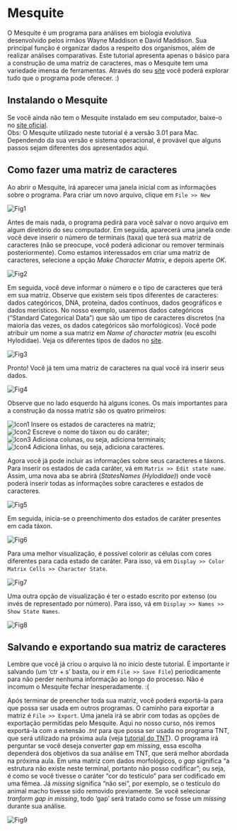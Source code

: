 # Mesquite

O Mesquite é um programa para análises em biologia evolutiva desenvolvido pelos irmãos Wayne Maddison e David Maddison. Sua principal 
função é organizar dados a respeito dos organismos, além de realizar análises comparativas. Este tutorial apresenta apenas o básico para
a construção de uma matriz de caracteres, mas o Mesquite tem uma variedade imensa de ferramentas. Através do seu 
[site](https://www.mesquiteproject.org/) você poderá explorar tudo que o programa pode oferecer. :)

## Instalando o Mesquite
Se você ainda não tem o Mesquite instalado em seu computador, baixe-o no [site oficial](https://www.mesquiteproject.org/).<br> 
Obs: O Mesquite utilizado neste tutorial é a versão 3.01 para Mac. Dependendo da sua versão e sistema operacional, é provável que alguns 
passos sejam diferentes dos apresentados aqui.

## Como fazer uma matriz de caracteres
Ao abrir o Mesquite, irá aparecer uma janela inicial com as informações sobre o programa.
Para criar um novo arquivo, clique em `File >> New`

![Fig1](https://github.com/pedrotaucce/filogenia/blob/master/figures/mesquite1.png?raw=true)

Antes de mais nada, o programa pedirá para você salvar o novo arquivo em algum diretório do seu computador. Em seguida, aparecerá uma 
janela onde você deve inserir o número de terminais (taxa) que terá sua matriz de caracteres (não se preocupe, você poderá adicionar 
ou remover terminais posteriormente). Como estamos interessados em criar uma matriz de caracteres, selecione a opção *Make Character 
Matrix*, e depois aperte *OK*.

![Fig2](https://github.com/pedrotaucce/filogenia/blob/master/figures/mesquite2.png?raw=true)

Em seguida, você deve informar o número e o tipo de caracteres que terá em sua matriz. Observe que existem seis tipos diferentes de 
caracteres: dados categóricos, DNA, proteína, dados contínuos, dados geográficos e dados merísticos. No nosso exemplo, usaremos dados 
categóricos (“Standard Categorical Data”) que são um tipo de caracteres discretos (na maioria das vezes, os dados categóricos são 
morfológicos). Você pode atribuir um nome a sua matriz em *Name of character matrix* (eu escolhi Hylodidae). Veja os diferentes tipos 
de dados no [site](https://www.mesquiteproject.org/Characters%20%26%20Matrices.html#types). 

![Fig3](https://github.com/pedrotaucce/filogenia/blob/master/figures/mesquite3.png?raw=true)

Pronto! Você já tem uma matriz de caracteres na qual você irá inserir seus dados. 

![Fig4](https://github.com/pedrotaucce/filogenia/blob/master/figures/mesquite4.png?raw=true)

Observe que no lado esquerdo há alguns ícones. Os mais importantes para a construção da nossa matriz são os quatro primeiros:<br>

![Icon1](https://github.com/pedrotaucce/filogenia/blob/master/figures/icone1.png?raw=true) Insere os estados de caracteres na matriz;<br>
![Icon2](https://github.com/pedrotaucce/filogenia/blob/master/figures/icone2.png?raw=true) Escreve o nome do táxon ou do caráter;<br>
![Icon3](https://github.com/pedrotaucce/filogenia/blob/master/figures/icone3.png?raw=true) Adiciona colunas, ou seja, adiciona terminais;<br>
![Icon4](https://github.com/pedrotaucce/filogenia/blob/master/figures/icone4.png?raw=true) Adiciona linhas, ou seja, adiciona caracteres.<br>

Agora você já pode incluir as informações sobre seus caracteres e táxons. Para inserir os estados de cada caráter, vá em 
`Matrix >> Edit state name`. Assim, uma nova aba se abrirá (*StatesNames (Hylodidae)*) onde você poderá inserir todas as informações 
sobre caracteres e estados de caracteres. 

![Fig5](https://github.com/pedrotaucce/filogenia/blob/master/figures/mesquite5.png?raw=true)

Em seguida, inicia-se o preenchimento dos estados de caráter presentes em cada táxon.

![Fig6](https://github.com/pedrotaucce/filogenia/blob/master/figures/mesquite6.png?raw=true)

Para uma melhor visualização, é possível colorir as células com cores diferentes para cada estado de caráter. Para isso, vá em 
`Display >> Color Matrix Cells >> Character State`.

![Fig7](https://github.com/pedrotaucce/filogenia/blob/master/figures/mesquite7.png?raw=true)

Uma outra opção de visualização é ter o estado escrito por extenso (ou invés de representado por número). Para isso, vá em 
`Display >> Names >> Show State Names`.

![Fig8](https://github.com/pedrotaucce/filogenia/blob/master/figures/mesquite8.png?raw=true)


## Salvando e exportando sua matriz de caracteres

Lembre que você já criou o arquivo lá no início deste tutorial. É importante ir salvando (um ‘ctr + s’ basta, ou ir em
`File >> Save File`) periodicamente para não perder nenhuma informação ao longo do processo. Não é incomum o Mesquite fechar 
inesperadamente. :(

Após terminar de preencher toda sua matriz, você poderá exportá-la para que possa ser usada em outros programas. O caminho para exportar 
a matriz é `File >> Export`. Uma janela irá se abrir com todas as opções de exportação permitidas pelo Mesquite. Aqui no nosso curso, 
nós iremos exportá-la com a extensão *.tnt* para que possa ser usada no programa TNT, que será utilizado na próxima aula (veja [tutorial 
do TNT](https://pedrotaucce.github.io/filogenia/parcimonia)). O programa irá perguntar se você deseja converter *gap* em *missing*, essa
escolha dependerá dos objetivos da sua análise em TNT, que será melhor abordada na próxima aula. Em uma matriz com dados morfológicos,
o *gap* significa “a estrutura não existe neste terminal, portanto não posso codificar”; ou seja, é como se você tivesse o caráter 
“cor do testículo” para ser codificado em uma fêmea. Já *missing* significa “não sei”, por exemplo, se o testículo do animal macho 
tivesse sido removido previamente. Se você selecionar *tranform gap in missing*, todo ‘gap’ será tratado como se fosse um *missing* 
durante sua análise. 

![Fig9](https://github.com/pedrotaucce/filogenia/blob/master/figures/mesquite9.png?raw=true)


